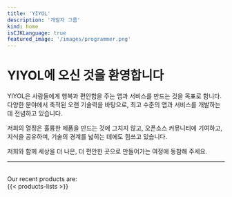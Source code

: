 ```yaml
---
title: 'YIYOL'
description: '개발자 그룹'
kind: home
isCJKLanguage: true
featured_image: '/images/programmer.png'
---
```


<!-- {{ if eq .Section "products" }}
    <h2>Our Products</h2>
    <ul>
        {{ range .Pages }}
            <li>
                <a href="{{ .RelPermalink }}">{{ .Title }}</a>
                <p>{{ .Summary }}</p>
            </li>
        {{ end }}
    </ul>
{{ end }} -->

<div style="text-align: left;">
<h1>YIYOL에 오신 것을 환영합니다</h1>

YIYOL은 사람들에게 행복과 편안함을 주는 앱과 서비스를 만드는 것을 목표로 합니다. 다양한 분야에서 축적된 오랜 기술력을 바탕으로, 최고 수준의 앱과 서비스를 개발하는 데 전념하고 있습니다.

저희의 열정은 훌륭한 제품을 만드는 것에 그치지 않고, 오픈소스 커뮤니티에 기여하고, 지식을 공유하며, 기술의 경계를 넓히는 데에도 힘쓰고 있습니다.

저희와 함께 세상을 더 나은, 더 편안한 곳으로 만들어가는 여정에 동참해 주세요.



<hr/>

<br/>
<div>Our recent products are:</div>
{{< products-lists >}}
</div>